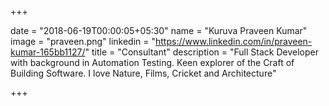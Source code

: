 +++

date = "2018-06-19T00:00:05+05:30"
name = "Kuruva Praveen Kumar"
image = "praveen.png"
linkedin = "https://www.linkedin.com/in/praveen-kumar-165bb1127/"
title = "Consultant"
description = "Full Stack Developer with background in Automation Testing. Keen explorer of the Craft of Building Software. I love Nature, Films, Cricket and Architecture"

+++